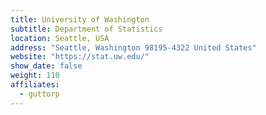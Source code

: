 ```yaml
---
title: University of Washington
subtitle: Department of Statistics
location: Seattle, USA
address: "Seattle, Washington 98195-4322 United States"
website: "https://stat.uw.edu/"
show_date: false
weight: 110
affiliates:
  - guttorp
---
```

